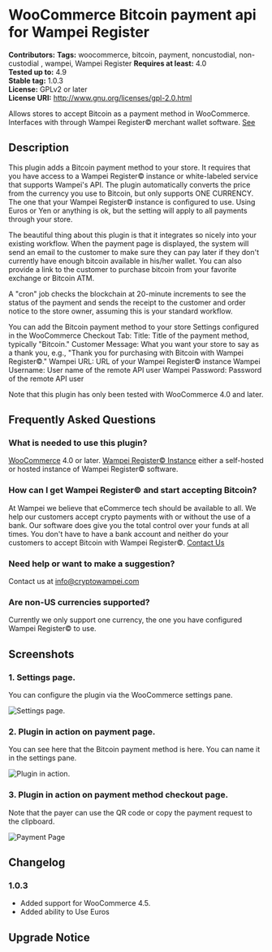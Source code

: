 # WooCommerce Bitcoin payment api for Wampei Register #
**Contributors:** 
**Tags:** woocommerce, bitcoin, payment, noncustodial, non-custodial , wampei, Wampei Register
**Requires at least:** 4.0  
**Tested up to:** 4.9  
**Stable tag:** 1.0.3  
**License:** GPLv2 or later  
**License URI:** http://www.gnu.org/licenses/gpl-2.0.html  

Allows stores to accept Bitcoin as a payment method in WooCommerce. Interfaces with through Wampei Register© merchant wallet software.  [See](http://cryptowampei.com/blog/wampei/using_wampei_woocommerce_plugin.html)

## Description ##

This plugin adds a Bitcoin payment method to your store.  It requires that you have access to a Wampei Register© instance or white-labeled service that supports Wampei's API.  The plugin automatically converts the price from the currency you use to Bitcoin, but only supports ONE CURRENCY.  The one that your Wampei Register© instance is configured to use.  Using Euros or Yen or anything is ok, but the setting will apply to all payments through your store.

The beautiful thing about this plugin is that it integrates so nicely into your existing workflow.  When the payment page is displayed, the system will send an email to the customer to make sure they can pay later if they don't currently have enough bitcoin available in his/her wallet.  You can also provide a link to the customer to purchase bitcoin from your favorite exchange or Bitcoin ATM.

A "cron" job checks the blockchain at 20-minute increments to see the status of the payment and sends the receipt to the customer and order notice to the store owner, assuming this is your standard workflow.

You can add the Bitcoin payment method to your store
Settings configured in the WooCommerce Checkout Tab:
Title: Title of the payment method, typically "Bitcoin."
Customer Message: What you want your store to say as a thank you, e.g., "Thank you for purchasing with Bitcoin with Wampei Register©."
Wampei URL: URL of your Wampei Register© instance
Wampei Username: User name of the remote API user
Wampei Password: Password of the remote API user

Note that this plugin has only been tested with WooCommerce 4.0 and later.


## Frequently Asked Questions ##


### What is needed to use this plugin? ###

[WooCommerce](http://wordpress.org/plugins/woocommerce/) 4.0 or later.
[Wampei Register© Instance](http://cryptowampei.com) either a self-hosted or hosted instance of Wampei Register© software.  

### How can I get Wampei Register© and start accepting Bitcoin? ###

At Wampei we believe that eCommerce tech should be available to all. We help our customers accept crypto payments with or without the use of a bank. Our software does give you the total control over your funds at all times. You don't have to have a bank account and neither do your customers to accept Bitcoin with Wampei Register©.
[Contact Us](http://cryptowampei.com/contact/index.html)

### Need help or want to make a suggestion? ###

Contact us at info@cryptowampei.com

### Are non-US currencies supported? ###
Currently we only support one currency, the one you have configured Wampei Register© to use.

## Screenshots ##

### 1. Settings page. ###
You can configure the plugin via the WooCommerce settings pane.

![Settings page.](http://cryptowampei.com/assets/files/gateway-wampei-bitcoin/PluginSettings.png) 

### 2. Plugin in action on payment page. ###
You can see here that the Bitcoin payment method is here.  You can name it in the settings pane.

![Plugin in action.](http://cryptowampei.com/assets/files/gateway-wampei-bitcoin/PaymentMethodsPage.png)


### 3. Plugin in action on payment method checkout page. ###
Note that the payer can use the QR code or copy the payment request to the clipboard.

![Payment Page](http://cryptowampei.com/assets/files/gateway-wampei-bitcoin/PaymentPage.png)

## Changelog ##

### 1.0.3 ###

- Added support for WooCommerce 4.5.
- Added ability to Use Euros
## Upgrade Notice ##

